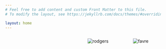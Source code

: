 ```yaml
---
# Feel free to add content and custom Front Matter to this file.
# To modify the layout, see https://jekyllrb.com/docs/themes/#overriding-theme-defaults

layout: home
---
```

<figure style= "float:right">
  <img src="https://media.giphy.com/media/24bNmI1o1ZlcnXeKXZ/giphy.gif" alt="favre">
  
</figure>

<figure style= "float:right">
  <img src="https://media.giphy.com/media/26gsgGJbvun8qqUDu/giphy.gif" alt="rodgers">
  
</figure>
